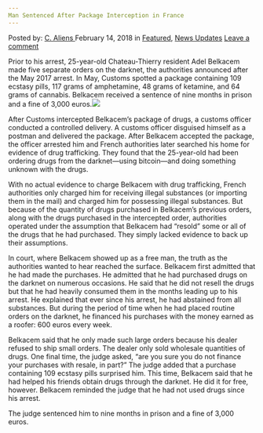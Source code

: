 ```yaml
---
Man Sentenced After Package Interception in France
---
```

<article class="post-listing post-24807 post type-post status-publish format-standard has-post-thumbnail hentry category-deepdot-news category-news-updates tag-france tag-interception tag-man tag-package tag-sentenced">
<div class="post-inner">
<span>Posted by: <a href="https://www.deepdotweb.com/author/caliens/" title="">C. Aliens </a></span>
<span>February 14, 2018</span>
<span>in <a href="https://www.deepdotweb.com/category/deepdot-news/" rel="category tag">Featured</a>, <a href="https://www.deepdotweb.com/category/news-updates/" rel="category tag">News Updates</a></span>
<span><a href="https://www.deepdotweb.com/2018/02/14/man-sentenced-package-interception-france/#respond">Leave a comment</a></span>
</p>
<div class="clear"></div>
<div class="entry">
<p>Prior to his arrest, 25-year-old Chateau-Thierry resident Adel Belkacem made five separate orders on the darknet, the authorities announced after the May 2017 arrest. In May, Customs spotted a package containing 109 ecstasy pills, 117 grams of amphetamine, 48 grams of ketamine, and 64 grams of cannabis. Belkacem received a sentence of nine months in prison and a fine of 3,000 euros.<img class="wp-image-24809 aligncenter" src="https://www.deepdotweb.com/wp-content/uploads/2018/02/word-image-24.jpeg" srcset="https://www.deepdotweb.com/wp-content/uploads/2018/02/word-image-24.jpeg 660w, https://www.deepdotweb.com/wp-content/uploads/2018/02/word-image-24-300x150.jpeg 300w" sizes="(max-width: 660px) 100vw, 660px" /></p>
<p>After Customs intercepted Belkacem’s package of drugs, a customs officer conducted a controlled delivery. A customs officer disguised himself as a postman and delivered the package. After Belkacem accepted the package, the officer arrested him and French authorities later searched his home for evidence of drug trafficking. They found that the 25-year-old had been ordering drugs from the darknet—using bitcoin—and doing something unknown with the drugs.</p>
<p>With no actual evidence to charge Belkacem with drug trafficking, French authorities only charged him for receiving illegal substances (or importing them in the mail) and charged him for possessing illegal substances. But because of the quantity of drugs purchased in Belkacem’s previous orders, along with the drugs purchased in the intercepted order, authorities operated under the assumption that Belkacem had “resold” some or all of the drugs that he had purchased. They simply lacked evidence to back up their assumptions.</p>
<p>In court, where Belkacem showed up as a free man, the truth as the authorities wanted to hear reached the surface. Belkacem first admitted that he had made the purchases. He admitted that he had purchased drugs on the darknet on numerous occasions. He said that he did not resell the drugs but that he had heavily consumed them in the months leading up to his arrest. He explained that ever since his arrest, he had abstained from all substances. But during the period of time when he had placed routine orders on the darknet, he financed his purchases with the money earned as a roofer: 600 euros every week.</p>
<p>Belkacem said that he only made such large orders because his dealer refused to ship small orders. The dealer only sold wholesale quantities of drugs. One final time, the judge asked, “are you sure you do not finance your purchases with resale, in part?” The judge added that a purchase containing 109 ecstasy pills surprised him. This time, Belkacem said that he had helped his friends obtain drugs through the darknet. He did it for free, however. Belkacem reminded the judge that he had not used drugs since his arrest.</p>
<p>The judge sentenced him to nine months in prison and a fine of 3,000 euros.</p>
</div>
<span style="display:none"><a href="https://www.deepdotweb.com/tag/france/" rel="tag">france</a> <a href="https://www.deepdotweb.com/tag/interception/" rel="tag">interception</a> <a href="https://www.deepdotweb.com/tag/man/" rel="tag">man</a> <a href="https://www.deepdotweb.com/tag/package/" rel="tag">package</a> <a href="https://www.deepdotweb.com/tag/sentenced/" rel="tag">sentenced</a></span> <span style="display:none" class="updated">2018-02-14</span>
<div style="display:none" class="vcard author" itemprop="author" itemscope itemtype="http://schema.org/Person"><strong class="fn" itemprop="name"><a href="https://www.deepdotweb.com/author/caliens/" title="Posts by C. Aliens" rel="author">C. Aliens</a></strong></div>
</div>
</article>

